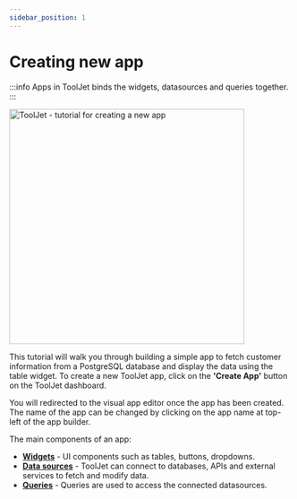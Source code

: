 ```yaml
---
sidebar_position: 1
---
```


# Creating new app

:::info
Apps in ToolJet binds the widgets, datasources and queries together.
:::

<img class="screenshot-full" src="/img/tutorial/create-app.gif" alt="ToolJet - tutorial for creating a new app" height="420"/>

This tutorial will walk you through building a simple app to fetch customer information from a PostgreSQL database and display the data using the table widget.
To create a new ToolJet app, click on the **'Create App'** button on the ToolJet dashboard. 


You will redirected to the visual app editor once the app has been created. The name of the app can be changed by clicking on the app name at top-left of the app builder.

The main components of an app: 

- **[Widgets](https://docs.tooljet.com/docs/tutorial/adding-widget)** - UI components such as tables, buttons, dropdowns.
- **[Data sources](https://docs.tooljet.com/docs/tutorial/adding-a-datasource)** - ToolJet can connect to databases, APIs and external services to fetch and modify data.
- **[Queries](https://docs.tooljet.com/docs/tutorial/building-queries)** - Queries are used to access the connected datasources.